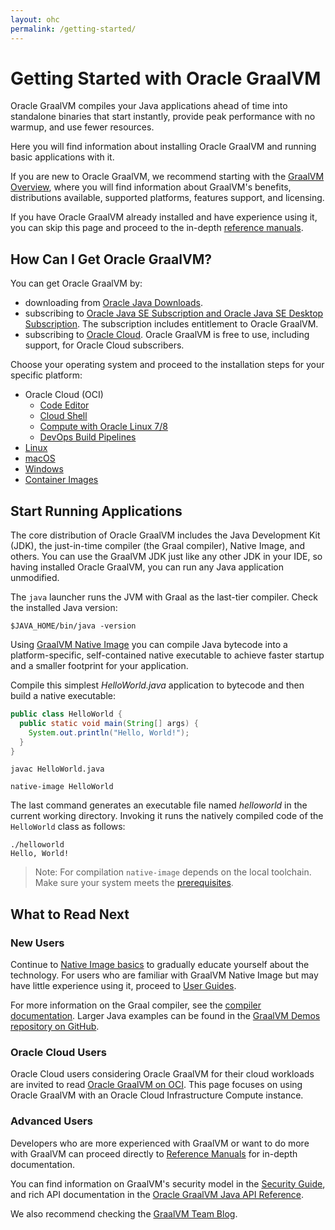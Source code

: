 ```yaml
---
layout: ohc
permalink: /getting-started/
---
```


# Getting Started with Oracle GraalVM

Oracle GraalVM compiles your Java applications ahead of time into standalone binaries that start instantly, provide peak performance with no warmup, and use fewer resources.

Here you will find information about installing Oracle GraalVM and running basic applications with it.

If you are new to Oracle GraalVM, we recommend starting with the [GraalVM Overview](../../introduction.md), where you will find information about GraalVM's benefits, distributions available, supported platforms, features support, and licensing.

If you have Oracle GraalVM already installed and have experience using it, you can skip this page and proceed to the in-depth [reference manuals](../../reference-manual/reference-manuals.md).
## How Can I Get Oracle GraalVM?

You can get Oracle GraalVM by:
- downloading from [Oracle Java Downloads](https://www.oracle.com/uk/java/technologies/downloads/).
- subscribing to [Oracle Java SE Subscription and Oracle Java SE Desktop Subscription](https://www.oracle.com/uk/java/java-se-subscription/). The subscription includes entitlement to Oracle GraalVM.
- subscribing to [Oracle Cloud](https://www.oracle.com/cloud). Oracle GraalVM is free to use, including support, for Oracle Cloud subscribers.

Choose your operating system and proceed to the installation steps for your specific platform:

* Oracle Cloud (OCI) 
  * [Code Editor](oci/code-editor.md)
  * [Cloud Shell](oci/cloud-shell.md)
  * [Compute with Oracle Linux 7/8](oci/installation-compute-instance-with-OL.md)
  * [DevOps Build Pipelines](oci/installation-devops-build-pipeline.md)
* [Linux](installation-linux.md)
* [macOS](installation-macos.md)
* [Windows](installation-windows.md)
* [Container Images](container-images/graalvm-ee-container-images.md)

## Start Running Applications

The core distribution of Oracle GraalVM includes the Java Development Kit (JDK), the just-in-time compiler (the Graal compiler), Native Image, and others.
You can use the GraalVM JDK just like any other JDK in your IDE, so having installed Oracle GraalVM, you can run any Java application unmodified.

The `java` launcher runs the JVM with Graal as the last-tier compiler.
Check the installed Java version:
```shell
$JAVA_HOME/bin/java -version
```

Using [GraalVM Native Image](../../reference-manual/native-image/README.md) you can compile Java bytecode into a platform-specific, self-contained native executable to achieve faster startup and a smaller footprint for your application.

Compile this simplest _HelloWorld.java_ application to bytecode and then build a native executable:
```java
public class HelloWorld {
  public static void main(String[] args) {
    System.out.println("Hello, World!");
  }
}
```

```shell
javac HelloWorld.java
```
```shell
native-image HelloWorld
```

The last command generates an executable file named _helloworld_ in the current working directory.
Invoking it runs the natively compiled code of the `HelloWorld` class as follows:
```shell
./helloworld
Hello, World!
```

> Note: For compilation `native-image` depends on the local toolchain. Make sure your system meets the [prerequisites](../../reference-manual/native-image/README.md#prerequisites).

## What to Read Next

### New Users

Continue to [Native Image basics](../../reference-manual/native-image/NativeImageBasics.md) to gradually educate yourself about the technology.
For users who are familiar with GraalVM Native Image but may have little experience using it, proceed to [User Guides](../../reference-manual/native-image/guides/guides.md).

For more information on the Graal compiler, see the [compiler documentation](../../reference-manual/java/compiler.md). 
Larger Java examples can be found in the [GraalVM Demos repository on GitHub](https://github.com/graalvm/graalvm-demos).

### Oracle Cloud Users

Oracle Cloud users considering Oracle GraalVM for their cloud workloads are invited to read [Oracle GraalVM on OCI](oci/installation-compute-instance-with-OL.md).
This page focuses on using Oracle GraalVM with an Oracle Cloud Infrastructure Compute instance.

### Advanced Users

Developers who are more experienced with GraalVM or want to do more with GraalVM can proceed directly to [Reference Manuals](../../reference-manual/reference-manuals.md) for in-depth documentation. 

You can find information on GraalVM's security model in the [Security Guide](../../security/security-guide.md), and rich API documentation in the [Oracle GraalVM Java API Reference](https://docs.oracle.com/en/graalvm/jdk/17/sdk/).

We also recommend checking the [GraalVM Team Blog](https://medium.com/graalvm).

